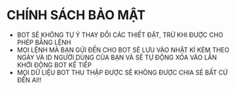 # CHÍNH SÁCH BẢO MẬT

- BOT SẼ KHÔNG TỰ Ý THAY ĐỔI CÁC THIẾT ĐẶT, TRỪ KHI ĐƯỢC CHO PHÉP BẰNG LỆNH
- MỌI LỆNH MÀ BẠN GỬI ĐẾN CHO BOT SẼ LƯU VÀO NHẬT KÍ KÈM THEO NGÀY VÀ ID NGƯỜI DÙNG CỦA BẠN VÀ SẼ TỰ ĐỘNG XÓA VÀO LẦN KHỞI ĐỘNG BOT KẾ TIẾP
- MỌI DỮ LIỆU BOT THU THẬP ĐƯỢC SẼ KHÔNG ĐƯỢC CHIA SẺ BẤT CỨ ĐẾN AI!!